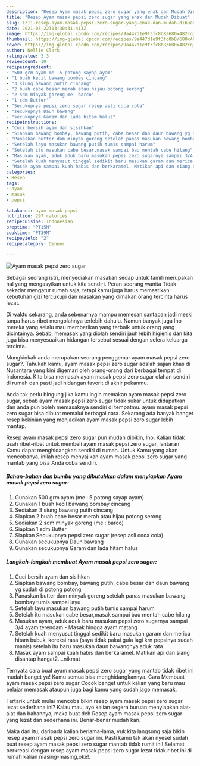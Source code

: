 ```yaml
---
description: "Resep Ayam masak pepsi zero sugar yang enak dan Mudah Dibuat"
title: "Resep Ayam masak pepsi zero sugar yang enak dan Mudah Dibuat"
slug: 1311-resep-ayam-masak-pepsi-zero-sugar-yang-enak-dan-mudah-dibuat
date: 2021-03-22T03:30:31.413Z
image: https://img-global.cpcdn.com/recipes/9a447d1e9f3fc8b8/680x482cq70/ayam-masak-pepsi-zero-sugar-foto-resep-utama.jpg
thumbnail: https://img-global.cpcdn.com/recipes/9a447d1e9f3fc8b8/680x482cq70/ayam-masak-pepsi-zero-sugar-foto-resep-utama.jpg
cover: https://img-global.cpcdn.com/recipes/9a447d1e9f3fc8b8/680x482cq70/ayam-masak-pepsi-zero-sugar-foto-resep-utama.jpg
author: Nellie Clark
ratingvalue: 3.3
reviewcount: 10
recipeingredient:
- "500 grm ayam me  5 potong sayap ayam"
- "1 buah kecil bawang bombay cincang"
- "3 siung bawang putih cincang"
- "2 buah cabe besar merah atau hijau potong serong"
- "2 sdm minyak goreng me  barco"
- "1 sdm Butter"
- "Secukupnya pepsi zero sugar resep asli coca cola"
- "secukupnya Daun bawang"
- "secukupnya Garam dan lada hitam halus"
recipeinstructions:
- "Cuci bersih ayam dan sisihkan"
- "Siapkan bawang bombay, bawang putih, cabe besar dan daun bawang yg sudah di potong potong"
- "Panaskan butter dam minyak goreng setelah panas masukan bawang bombay tumis sampai layu"
- "Setelah layu masukan bawang putih tumis sampai harum"
- "Setelah itu masukan cabe besar,masak sampai bau mentah cabe hilang"
- "Masukan ayam, aduk aduk baru masukan pepsi zero sugarnya sampai 3/4 ayam terendam Masak hingga ayam matang"
- "Setelah kuah menyusut tinggal sedikit baru masukan garam dan merica hitam bubuk, koreksi rasa (saya tidak pakai gula lagi krn pepsinya sudah manis) setelah itu baru masukan daun bawangnya aduk rata"
- "Masak ayam sampai kuah habis dan berkaramel. Matikan api dan siang disantap hangat2....nikmat"
categories:
- Resep
tags:
- ayam
- masak
- pepsi

katakunci: ayam masak pepsi 
nutrition: 297 calories
recipecuisine: Indonesian
preptime: "PT15M"
cooktime: "PT39M"
recipeyield: "2"
recipecategory: Dinner

---
```



![Ayam masak pepsi zero sugar](https://img-global.cpcdn.com/recipes/9a447d1e9f3fc8b8/680x482cq70/ayam-masak-pepsi-zero-sugar-foto-resep-utama.jpg)

Sebagai seorang istri, menyediakan masakan sedap untuk famili merupakan hal yang mengasyikan untuk kita sendiri. Peran seorang  wanita Tidak sekadar mengatur rumah saja, tetapi kamu juga harus memastikan kebutuhan gizi tercukupi dan masakan yang dimakan orang tercinta harus lezat.

Di waktu  sekarang, anda sebenarnya mampu memesan santapan jadi meski tanpa harus ribet mengolahnya terlebih dahulu. Namun banyak juga lho mereka yang selalu mau memberikan yang terbaik untuk orang yang dicintainya. Sebab, memasak yang diolah sendiri jauh lebih higienis dan kita juga bisa menyesuaikan hidangan tersebut sesuai dengan selera keluarga tercinta. 



Mungkinkah anda merupakan seorang penggemar ayam masak pepsi zero sugar?. Tahukah kamu, ayam masak pepsi zero sugar adalah sajian khas di Nusantara yang kini digemari oleh orang-orang dari berbagai tempat di Indonesia. Kita bisa memasak ayam masak pepsi zero sugar olahan sendiri di rumah dan pasti jadi hidangan favorit di akhir pekanmu.

Anda tak perlu bingung jika kamu ingin memakan ayam masak pepsi zero sugar, sebab ayam masak pepsi zero sugar tidak sukar untuk didapatkan dan anda pun boleh memasaknya sendiri di tempatmu. ayam masak pepsi zero sugar bisa dibuat memalui berbagai cara. Sekarang ada banyak banget resep kekinian yang menjadikan ayam masak pepsi zero sugar lebih mantap.

Resep ayam masak pepsi zero sugar pun mudah dibikin, lho. Kalian tidak usah ribet-ribet untuk membeli ayam masak pepsi zero sugar, lantaran Kamu dapat menghidangkan sendiri di rumah. Untuk Kamu yang akan mencobanya, inilah resep menyajikan ayam masak pepsi zero sugar yang mantab yang bisa Anda coba sendiri.

<!--inarticleads1-->

##### Bahan-bahan dan bumbu yang dibutuhkan dalam menyiapkan Ayam masak pepsi zero sugar:

1. Gunakan 500 grm ayam (me : 5 potong sayap ayam)
1. Gunakan 1 buah kecil bawang bombay cincang
1. Sediakan 3 siung bawang putih cincang
1. Siapkan 2 buah cabe besar merah atau hijau potong serong
1. Sediakan 2 sdm minyak goreng (me : barco)
1. Siapkan 1 sdm Butter
1. Siapkan Secukupnya pepsi zero sugar (resep asli coca cola)
1. Gunakan secukupnya Daun bawang
1. Gunakan secukupnya Garam dan lada hitam halus




<!--inarticleads2-->

##### Langkah-langkah membuat Ayam masak pepsi zero sugar:

1. Cuci bersih ayam dan sisihkan
1. Siapkan bawang bombay, bawang putih, cabe besar dan daun bawang yg sudah di potong potong
1. Panaskan butter dam minyak goreng setelah panas masukan bawang bombay tumis sampai layu
1. Setelah layu masukan bawang putih tumis sampai harum
1. Setelah itu masukan cabe besar,masak sampai bau mentah cabe hilang
1. Masukan ayam, aduk aduk baru masukan pepsi zero sugarnya sampai 3/4 ayam terendam - Masak hingga ayam matang
1. Setelah kuah menyusut tinggal sedikit baru masukan garam dan merica hitam bubuk, koreksi rasa (saya tidak pakai gula lagi krn pepsinya sudah manis) setelah itu baru masukan daun bawangnya aduk rata
1. Masak ayam sampai kuah habis dan berkaramel. Matikan api dan siang disantap hangat2....nikmat




Ternyata cara buat ayam masak pepsi zero sugar yang mantab tidak ribet ini mudah banget ya! Kamu semua bisa menghidangkannya. Cara Membuat ayam masak pepsi zero sugar Cocok banget untuk kalian yang baru mau belajar memasak ataupun juga bagi kamu yang sudah jago memasak.

Tertarik untuk mulai mencoba bikin resep ayam masak pepsi zero sugar lezat sederhana ini? Kalau mau, ayo kalian segera buruan menyiapkan alat-alat dan bahannya, maka buat deh Resep ayam masak pepsi zero sugar yang lezat dan sederhana ini. Benar-benar mudah kan. 

Maka dari itu, daripada kalian berlama-lama, yuk kita langsung saja bikin resep ayam masak pepsi zero sugar ini. Pasti kamu tak akan nyesel sudah buat resep ayam masak pepsi zero sugar mantab tidak rumit ini! Selamat berkreasi dengan resep ayam masak pepsi zero sugar lezat tidak ribet ini di rumah kalian masing-masing,oke!.

